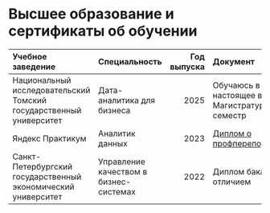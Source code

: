 # Высшее образование и сертификаты об обучении

| Учебное заведение | Специальность | Год выпуска | Документ |
|:------------------|:--------------|------------:|:---------|
| Национальный исследовательский Томский государственный университет | Дата-аналитика для бизнеса | 2025 | Обучаюсь в настоящее время. Магистратура, 2 семестр |
| Яндекс Практикум                                       | Аналитик данных                              | 2023 | [Диплом о профпереподготовке]() |
| Санкт-Петербургский государственный экономический университет | Управление качеством в бизнес-системах | 2022 | Диплом бакалавра с отличием |

<!--
Пример оформления:

| Учебное заведение | Специальность | Год выпуска | Документ |
|:------------------|:--------------|------------:|:---------|
| Яндекс Практикум                                       | Python-разработчик плюс                      | 2023 | Сертификат
| Shultais education                                     | Работа с файлами в Python 3                  | 2022 | Сертификат
| Shultais education                                     | Функциональное программирование в Python 3   | 2021 | [Сертификат](https://1drv.ms/u/s!ArrIRKZkCU0zxaYqkBmkDNjfUFzbqQ)
| Shultais education                                     | Дата и время в Python 3                      | 2021 | [Сертификат](https://1drv.ms/u/s!ArrIRKZkCU0zxaYoWADx1uq8jvGJow)
| Shultais education                                     | Программирование на Python 3                 | 2021 | [Сертификат](https://shultais.education/certificates/abcf989bb9c0f0da836a6e5402ad5552) |
| Академия Excel                                         | Excel для новичков                           | 2021 | [Сертификат](https://1drv.ms/b/s!ArrIRKZkCU0zxaQYIcpAfjazsenTEQ) |
| Институт биоинформатики                                | Программирование на Python                   | 2020 | [Сертификат](https://1drv.ms/b/s!ArrIRKZkCU0zxaQZQU_h0XGN5QLiJg) 
| Яндекс Практикум                                       | Аналитик данных                              | 2019 | [Сертификат](https://1drv.ms/b/s!ArrIRKZkCU0zxaQWnJ9GbU61s7eR1A) |
| Рязанский государственный радиотехнический университет | Микроэлектроника и твердотельная электроника | 2022 | Диплом |

-->
